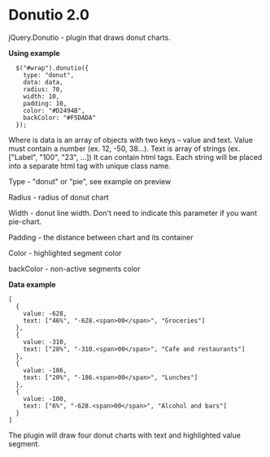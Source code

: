 Donutio 2.0
=====

jQuery.Donutio - plugin that draws donut charts.

**Using example**

```
  $("#wrap").donutio({
    type: "donut",
    data: data,
    radius: 70,
    width: 10,
    padding: 10,
    color: "#D2494B",
    backColor: "#F5DADA"
  });
```

Where is data is an array of objects with two keys – value and text.
Value must contain a number (ex. 12, -50, 38...).
Text is array of strings (ex. ["Label", "100", "<span>23</span>", ...])
It can contain html tags.
Each string will be placed into a separate html tag with unique class name.

Type - "donut" or "pie", see example on preview

Radius - radius of donut chart

Width - donut line width. Don't need to indicate this parameter if you want pie-chart.

Padding - the distance between chart and its container

Color - highlighted segment color

backColor - non-active segments color


**Data example**

```
[
  {
    value: -628,
    text: ["46%", "-628.<span>00</span>", "Groceries"]
  },
  {
    value: -310,
    text: ["28%", "-310.<span>00</span>", "Cafe and restaurants"]
  },
  {
    value: -186,
    text: ["20%", "-186.<span>00</span>", "Lunches"]
  },
  {
    value: -100,
    text: ["6%", "-628.<span>00</span>", "Alcohol and bars"]
  }
]
```

The plugin will draw four donut charts with text and highlighted value segment.
